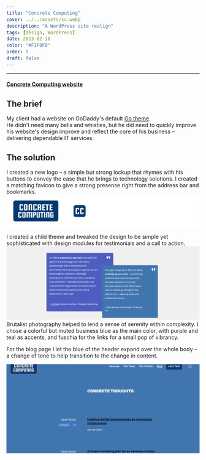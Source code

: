 ```yaml
---
title: "Concrete Computing"
cover: ../../assets/cc.webp
description: "A WordPress site realign"
tags: [Design, WordPress]
date: 2023-02-10
color: "#F1F0F0"
order: 9
draft: false
---
```

---
#### [Concrete Computing website](https://concretecomputing.com)
## The brief
My client had a website on GoDaddy's default [Go theme](https://wordpress.org/themes/go/).  
He didn't need many bells and whistles, but he did need to quickly improve his website's design improve and reflect the core of his business – delivering dependable IT services.

## The solution
I created a new logo – a simple but strong lockup that rhymes with his buttons to convey the ease that he brings to technology solutions. 
I created a matching favicon to give a strong presense right from the address bar and bookmarks.
![Logo and Favicon](../../assets/cc-int-4.png)

I created a child theme and tweaked the design to be simple yet sophisticated with design modules for  testimonials and a call to action.
![Design detail](../../assets/cc-int-2.webp)
Brutalist photography helped to lend a sense of serenity within complexity.
I chose a colorful but muted business blue as the main color, with purple and teal as accents, and fuschia for the links for a small pop of vibrancy. 

For the blog page I let the blue of the header expand over the whole body – a change of tone to help transition to the change in content. 

![Design detail](../../assets/cc-int-1.webp)
